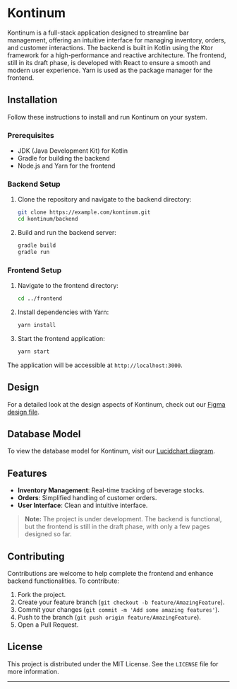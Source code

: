 # Kontinum

Kontinum is a full-stack application designed to streamline bar management, offering an intuitive interface for managing inventory, orders, and customer interactions. The backend is built in Kotlin using the Ktor framework for a high-performance and reactive architecture. The frontend, still in its draft phase, is developed with React to ensure a smooth and modern user experience. Yarn is used as the package manager for the frontend.

## Installation

Follow these instructions to install and run Kontinum on your system.

### Prerequisites

- JDK (Java Development Kit) for Kotlin
- Gradle for building the backend
- Node.js and Yarn for the frontend

### Backend Setup

1. Clone the repository and navigate to the backend directory:
   ```bash
   git clone https://example.com/kontinum.git
   cd kontinum/backend
   ```

2. Build and run the backend server:
   ```bash
   gradle build
   gradle run
   ```

### Frontend Setup

1. Navigate to the frontend directory:
   ```bash
   cd ../frontend
   ```

2. Install dependencies with Yarn:
   ```bash
   yarn install
   ```

3. Start the frontend application:
   ```bash
   yarn start
   ```

The application will be accessible at `http://localhost:3000`.

## Design

For a detailed look at the design aspects of Kontinum, check out our [Figma design file](https://www.figma.com/file/Q0DCDkYKprRKvmE4sW8nPJ/Kontinum?type=design&node-id=52%3A942&mode=design&t=WLhf4qDbIzP3CdRz-1).

## Database Model

To view the database model for Kontinum, visit our [Lucidchart diagram](https://lucid.app/lucidchart/bbcf10f0-ef71-4022-b5a7-eab1e8fb6033/edit?viewport_loc=-741%2C-54%2C3164%2C2033%2C0_0&invitationId=inv_5d063bf4-c444-418a-95e5-4f00340125ac).

## Features

- **Inventory Management**: Real-time tracking of beverage stocks.
- **Orders**: Simplified handling of customer orders.
- **User Interface**: Clean and intuitive interface.

> **Note:** The project is under development. The backend is functional, but the frontend is still in the draft phase, with only a few pages designed so far.

## Contributing

Contributions are welcome to help complete the frontend and enhance backend functionalities. To contribute:

1. Fork the project.
2. Create your feature branch (`git checkout -b feature/AmazingFeature`).
3. Commit your changes (`git commit -m 'Add some amazing features'`).
4. Push to the branch (`git push origin feature/AmazingFeature`).
5. Open a Pull Request.

## License

This project is distributed under the MIT License. See the `LICENSE` file for more information.

---
